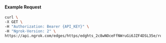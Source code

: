 <!-- Code generated for API Clients. DO NOT EDIT. -->

#### Example Request

```bash
curl \
-X GET \
-H "Authorization: Bearer {API_KEY}" \
-H "Ngrok-Version: 2" \
https://api.ngrok.com/edges/https/edghts_2c8wNOceFfNWruGi6JZF4DSL35e/routes/edghtsrt_2c8wNMSmGHVBP1ru3bOhCy2QbNs/websocket_tcp_converter
```

